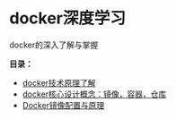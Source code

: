 # docker深度学习
docker的深入了解与掌握

**目录：**

- [docker技术原理了解](1.Docker技术原理.md)
- [docker核心设计概念：镜像，容器，仓库](2.Docker容器、镜像、仓库.md)
- [Docker镜像配置与原理](3.Docker镜像配置与原理.md)



